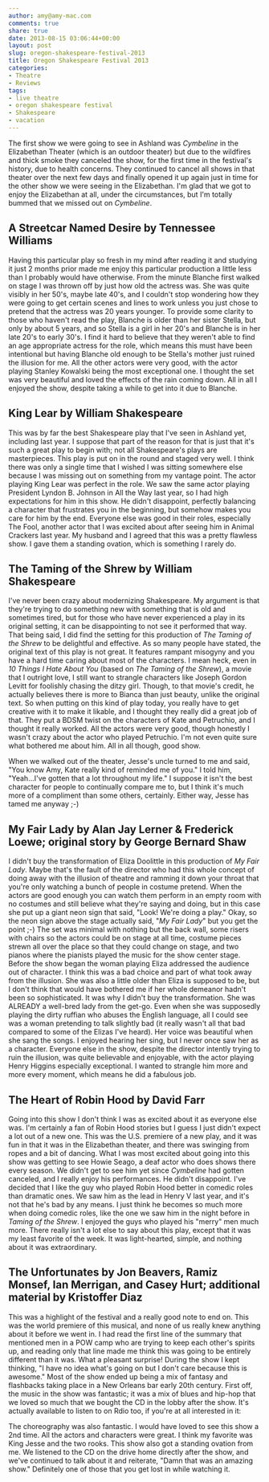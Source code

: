 ```yaml
---
author: amy@amy-mac.com
comments: true
share: true
date: 2013-08-15 03:06:44+00:00
layout: post
slug: oregon-shakespeare-festival-2013
title: Oregon Shakespeare Festival 2013
categories:
- Theatre
- Reviews
tags:
- live theatre
- oregon shakespeare festival
- Shakespeare
- vacation
---
```


The first show we were going to see in Ashland was _Cymbeline_ in the Elizabethan Theater (which is an outdoor theater) but due to the wildfires and thick smoke they canceled the show, for the first time in the festival's history, due to health concerns. They continued to cancel all shows in that theater over the next few days and finally opened it up again just in time for the other show we were seeing in the Elizabethan. I'm glad that we got to enjoy the Elizabethan at all, under the circumstances, but I'm totally bummed that we missed out on _Cymbeline_.


## A Streetcar Named Desire by Tennessee Williams


Having this particular play so fresh in my mind after reading it and studying it just 2 months prior made me enjoy this particular production a little less than I probably would have otherwise. From the minute Blanche first walked on stage I was thrown off by just how old the actress was. She was quite visibly in her 50's, maybe late 40's, and I couldn't stop wondering how they were going to get certain scenes and lines to work unless you just chose to pretend that the actress was 20 years younger. To provide some clarity to those who haven't read the play, Blanche is older than her sister Stella, but only by about 5 years, and so Stella is a girl in her 20's and Blanche is in her late 20's to early 30's. I find it hard to believe that they weren't able to find an age appropriate actress for the role, which means this must have been intentional but having Blanche old enough to be Stella's mother just ruined the illusion for me. All the other actors were very good, with the actor playing Stanley Kowalski being the most exceptional one. I thought the set was very beautiful and loved the effects of the rain coming down. All in all I enjoyed the show, despite taking a while to get into it due to Blanche.


## King Lear by William Shakespeare


This was by far the best Shakespeare play that I've seen in Ashland yet, including last year. I suppose that part of the reason for that is just that it's such a great play to begin with; not all Shakespeare's plays are masterpieces. This play is put on in the round and staged very well. I think there was only a single time that I wished I was sitting somewhere else because I was missing out on something from my vantage point. The actor playing King Lear was perfect in the role. We saw the same actor playing President Lyndon B. Johnson in All the Way last year, so I had high expectations for him in this show. He didn't disappoint, perfectly balancing a character that frustrates you in the beginning, but somehow makes you care for him by the end. Everyone else was good in their roles, especially The Fool, another actor that I was excited about after seeing him in Animal Crackers last year. My husband and I agreed that this was a pretty flawless show. I gave them a standing ovation, which is something I rarely do.


## The Taming of the Shrew by William Shakespeare


I've never been crazy about modernizing Shakespeare. My argument is that they're trying to do something new with something that is old and sometimes tired, but for those who have never experienced a play in its original setting, it can be disappointing to not see it performed that way. That being said, I did find the setting for this production of _The Taming of the Shrew_ to be delightful and effective. As so many people have stated, the original text of this play is not great. It features rampant misogyny and you have a hard time caring about most of the characters. I mean heck, even in _10 Things I Hate About You_ (based on _The Taming of the Shrew_), a movie that I outright love, I still want to strangle characters like Joseph Gordon Levitt for foolishly chasing the ditzy girl. Though, to that movie's credit, he actually believes there is more to Bianca than just beauty, unlike the original text. So when putting on this kind of play today, you really have to get creative with it to make it likable, and I thought they really did a great job of that. They put a BDSM twist on the characters of Kate and Petruchio, and I thought it really worked. All the actors were very good, though honestly I wasn't crazy about the actor who played Petruchio. I'm not even quite sure what bothered me about him. All in all though, good show.

When we walked out of the theater, Jesse's uncle turned to me and said, "You know Amy, Kate really kind of reminded me of you." I told him, "Yeah...I've gotten that a lot throughout my life." I suppose it isn't the best character for people to continually compare me to, but I think it's much more of a compliment than some others, certainly. Either way, Jesse has tamed me anyway ;-)


## My Fair Lady by Alan Jay Lerner & Frederick Loewe; original story by George Bernard Shaw


I didn't buy the transformation of Eliza Doolittle in this production of _My Fair Lady_. Maybe that's the fault of the director who had this whole concept of doing away with the illusion of theatre and ramming it down your throat that you're only watching a bunch of people in costume pretend. When the actors are good enough you can watch them perform in an empty room with no costumes and still believe what they're saying and doing, but in this case she put up a giant neon sign that said, "Look! We're doing a play." Okay, so the neon sign above the stage actually said, "_My Fair Lady_" but you get the point ;-) The set was minimal with nothing but the back wall, some risers with chairs so the actors could be on stage at all time, costume pieces strewn all over the place so that they could change on stage, and two pianos where the pianists played the music for the show center stage. Before the show began the woman playing Eliza addressed the audience out of character. I think this was a bad choice and part of what took away from the illusion. She was also a little older than Eliza is supposed to be, but I don't think that would have bothered me if her whole demeanor hadn't been so sophisticated. It was why I didn't buy the transformation. She was ALREADY a well-bred lady from the get-go. Even when she was supposedly playing the dirty ruffian who abuses the English language, all I could see was a woman pretending to talk slightly bad (it really wasn't all that bad compared to some of the Elizas I've heard). Her voice was beautiful when she sang the songs. I enjoyed hearing her sing, but I never once saw her as a character. Everyone else in the show, despite the director intently trying to ruin the illusion, was quite believable and enjoyable, with the actor playing Henry Higgins especially exceptional. I wanted to strangle him more and more every moment, which means he did a fabulous job.


## The Heart of Robin Hood by David Farr


Going into this show I don't think I was as excited about it as everyone else was. I'm certainly a fan of Robin Hood stories but I guess I just didn't expect a lot out of a new one. This was the U.S. premiere of a new play, and it was fun in that it was in the Elizabethan theater, and there was swinging from ropes and a bit of dancing. What I was most excited about going into this show was getting to see Howie Seago, a deaf actor who does shows there every season. We didn't get to see him yet since _Cymbeline_ had gotten canceled, and I really enjoy his performances. He didn't disappoint. I've decided that I like the guy who played Robin Hood better in comedic roles than dramatic ones. We saw him as the lead in Henry V last year, and it's not that he's bad by any means. I just think he becomes so much more when doing comedic roles, like the one we saw him in the night before in _Taming of the Shrew_. I enjoyed the guys who played his "merry" men much more. There really isn't a lot else to say about this play, except that it was my least favorite of the week. It was light-hearted, simple, and nothing about it was extraordinary.


## The Unfortunates by Jon Beavers, Ramiz Monsef, Ian Merrigan, and Casey Hurt; additional material by Kristoffer Diaz


This was a highlight of the festival and a really good note to end on. This was the world premiere of this musical, and none of us really knew anything about it before we went in. I had read the first line of the summary that mentioned men in a POW camp who are trying to keep each other's spirits up, and reading only that line made me think this was going to be entirely different than it was. What a pleasant surprise! During the show I kept thinking, "I have no idea what's going on but I don't care because this is awesome." Most of the show ended up being a mix of fantasy and flashbacks taking place in a New Orleans bar early 20th century. First off, the music in the show was fantastic; it was a mix of blues and hip-hop that we loved so much that we bought the CD in the lobby after the show. It's actually available to listen to on Rdio too, if you're at all interested in it:



The choreography was also fantastic. I would have loved to see this show a 2nd time. All the actors and characters were great. I think my favorite was King Jesse and the two rooks. This show also got a standing ovation from me. We listened to the CD on the drive home directly after the show, and we've continued to talk about it and reiterate, "Damn that was an amazing show." Definitely one of those that you get lost in while watching it.
